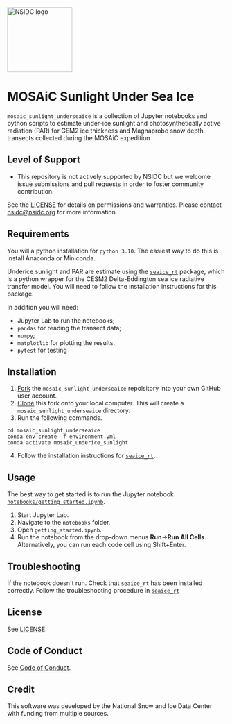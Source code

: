 <img alt="NSIDC logo" src="https://nsidc.org/themes/custom/nsidc/logo.svg" width="150" />


# MOSAiC Sunlight Under Sea Ice

`mosaic_sunlight_underseaice` is a collection of Jupyter notebooks and python scripts to estimate under-ice sunlight and photosynthetically active radiation (PAR) for GEM2 ice thickness and Magnaprobe snow depth transects collected during the MOSAiC expedition


## Level of Support

* This repository is not actively supported by NSIDC but we welcome issue submissions and
  pull requests in order to foster community contribution.

See the [LICENSE](LICENSE) for details on permissions and warranties. Please contact
nsidc@nsidc.org for more information.


## Requirements

You will a python installation for `python 3.10`.  The easiest way to do this is install Anaconda or Miniconda.

Underice sunlight and PAR are estimate using the [`seaice_rt`](https://github.com/andypbarrett/seaice_radiative_transfer) package, which is a python wrapper for the CESM2 Delta-Eddington sea ice radiative transfer model.  You will need to follow the installation instructions for this package.

In addition you will need:  
- Jupyter Lab to run the notebooks;  
- `pandas` for reading the transect data;  
- `numpy`;  
- `matplotlib` for plotting the results.  
- `pytest` for testing

## Installation

1. [Fork](https://docs.github.com/en/github/getting-started-with-github/fork-a-repo) the `mosaic_sunlight_underseaice` repoisitory into your own GitHub user account.  
2. [Clone](https://docs.github.com/en/github/creating-cloning-and-archiving-repositories/cloning-a-repository) this fork onto your local computer.  This will create a `mosaic_sunlight_underseaice` directory.
3. Run the following commands.
```
cd mosaic_sunlight_underseaice
conda env create -f environment.yml
conda activate mosaic_underice_sunlight
```  
4. Follow the installation instructions for [`seaice_rt`](https://github.com/andypbarrett/seaice_radiative_transfer). 


## Usage

The best way to get started is to run the Jupyter notebook [`notebooks/getting_started.ipynb`]().

1. Start Jupyter Lab.  
2. Navigate to the `notebooks` folder.
3. Open `getting_started.ipynb`.  
4. Run the notebook from the drop-down menus **Run**->**Run All Cells**.  Alternatively, you can run each code cell using Shift+Enter. 


## Troubleshooting

If the notebook doesn't run.  Check that `seaice_rt` has been installed correctly.  Follow the troubleshooting procedure in [`seaice_rt`](https://github.com/andypbarrett/seaice_radiative_transfer)

## License

See [LICENSE](LICENSE).


## Code of Conduct

See [Code of Conduct](CODE_OF_CONDUCT.md).


## Credit

This software was developed by the National Snow and Ice Data Center with funding from
multiple sources.
